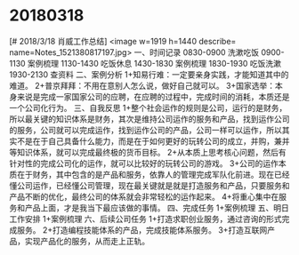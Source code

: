 # 20180318

[# 2018/3/18 肖威工作总结]
<image w=1919 h=1440 describe= name=Notes_1521380817197.jpg>
一、时间记录
0830-0900 洗漱吃饭
0900-1130 案例梳理
1130-1430 吃饭休息
1430-1830 案例梳理
1830-1930 吃饭洗漱
1930-2130 查资料
二、案例分析
1+知易行难：一定要亲身实践，才能知道其中的难道。
2+普京拜拜：不用在意别人怎么说，做好自己就可以。
3+国家选举：本身来说是完成一家国家公司的应聘，在应聘的过程中，完成时间的消耗，本质还是一个公司化行为。
三、自我反思
1+整个社会运作的规则是公司，运行的是财务，所以最关键的知识体系是财务，其次是维持公司运作的服务和产品，找到运作公司的服务，公司就可以完成运作，找到运作公司的产品，公司一样可以运作，所以其实不是在于自己具备什么能力，而是在于如何更好的玩转公司的成立，并购，兼并等知识体系，就可以完成最终极的货币目标。
2+从本质上思考核心问题，然后有针对性的完成公司化的运作，就可以比较好的玩转公司的游戏。
3+公司的运作本质在于财务，其中包含的是产品和服务，依靠人的管理完成军队化前进。现在已经懂公司运作，已经懂公司管理，现在最关键就是就是打造服务和产品，只要服务和产品不断的优化，最终公司的体系就会非常轻松的运作起来。
4+将重心集中在服务和产品上面，才是我当下最应该做的事情。
四、完成任务
1+案例梳理
五、明日工作安排
1+案例梳理
六、后续公司任务
1+打造求职创业服务，通过咨询的形式完成服务。
2+打造编程技能体系的产品，完成技能体系服务。
3+打造互联网产品，实现产品化的服务，从而走上正轨。
